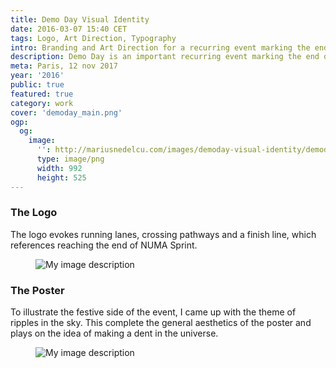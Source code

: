 ```yaml
---
title: Demo Day Visual Identity
date: 2016-03-07 15:40 CET
tags: Logo, Art Direction, Typography
intro: Branding and Art Direction for a recurring event marking the end of the startup acceleration season at NUMA
description: Demo Day is an important recurring event marking the end of the startup acceleration season at NUMA. It's attended by investors, press and entrepreneurs. A logo and a poster were designed for the promotion of the event.
meta: Paris, 12 nov 2017
year: '2016'
public: true
featured: true
category: work
cover: 'demoday_main.png'
ogp:
  og:
    image:
      '': http://mariusnedelcu.com/images/demoday-visual-identity/demoday_main.png
      type: image/png
      width: 992
      height: 525
---
```


### The Logo
The logo evokes running lanes, crossing pathways and a finish line, which references reaching the end of NUMA Sprint.

<figure>
	<img src="/images/demoday-visual-identity/demoday_type.jpg" alt="My image description">
</figure>

### The Poster
To illustrate the festive side of the event, I came up with the theme of ripples in the sky. This complete the general aesthetics of the poster and plays on the idea of making a dent in the universe.

<figure class="one">
	<img src="/images/demoday-visual-identity/demoday_poster_large.jpg" alt="My image description">
</figure>
